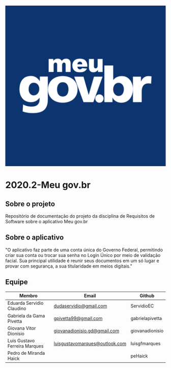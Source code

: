 ![logo](Images/logo.png)

# 2020.2-Meu gov.br

## Sobre o projeto

Repositório de documentação do projeto da disciplina de Requisitos de Software sobre o aplicativo Meu gov.br

## Sobre o aplicativo

"O aplicativo faz parte de uma conta única do Governo Federal, permitindo criar sua conta ou trocar sua senha no Login Único por meio de validação facial. Sua principal utilidade é reunir seus documentos em um só lugar e provar com segurança, a sua titularidade em meios digitais."

## Equipe

| Membro                        | Email                          | Github          |
| ----------------------------- | ------------------------------ | --------------- |
| Eduarda Servidio Claudino     | dudaservidio@gmail.com         | ServidioEC      |
| Gabriela da Gama Pivetta      |  gpivetta99@gmail.com          | gabrielapivetta |
| Giovana Vitor Dionísio        | giovanadionisio.gd@gmail.com   | giovanadionisio |
| Luis Gustavo Ferreira Marques | luisgustavomarques@outlook.com | luisgfmarques   |
| Pedro de Miranda Haick        |                                | peHaick         |
